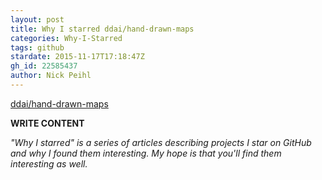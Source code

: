 ```yaml
---
layout: post
title: Why I starred ddai/hand-drawn-maps
categories: Why-I-Starred
tags: github
stardate: 2015-11-17T17:18:47Z
gh_id: 22585437
author: Nick Peihl
---
```


[ddai/hand-drawn-maps](star.repo.html_url)

**WRITE CONTENT**

*"Why I starred" is a series of articles describing projects I star on GitHub and why I found them interesting. My hope is that you'll find them interesting as well.*

